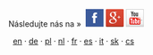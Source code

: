<div class="footer-mid">
Následujte nás na &raquo;&nbsp <a href="https://www.facebook.com/pages/Forexsrovnavaccz/1415896768627764" target="_blank"><img src="assets/img/social/fb.jpg" alt="Facebook" width="32" height="32" /></a>
  <a href="https://plus.google.com/b/102399851706317478440/102399851706317478440/about" target="_blank"><img src="assets/img/social/gplus.png" alt="Google+" width="32" height="32" /></a>
  <a href="https://www.youtube.com/channel/UC7QDVYExySk78S41Gg0Pc6A/feed" target="_blank"><img src="assets/img/social/youtube.png" alt="Youtube" width="32" height="32" /></a>
</div>

<i class="fa fa-language"></i>
 &nbsp; <a href="{{url}}en/litecoin/">en</a>
 · <a href="{{url}}de/litecoin/">de</a>
 · <a href="{{url}}pl/litecoin/">pl</a>
 · <a href="{{url}}nl/litecoin/">nl</a>
 · <a href="{{url}}fr/litecoin/">fr</a>
 · <a href="{{url}}es/litecoin/">es</a>
 · <a href="{{url}}it/litecoin/">it</a>
 · <a href="{{url}}sk/litecoin/">sk</a>
 · <a href="{{url}}litecoin/">cs</a>
